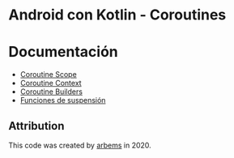 # Android con Kotlin - Coroutines

# Documentación

* [Coroutine Scope]()
* [Coroutine Context]()
* [Coroutine Builders]()
* [Funciones de suspensión]()



## Attribution

This code was created by [arbems](https://github.com/arbems) in 2020.
